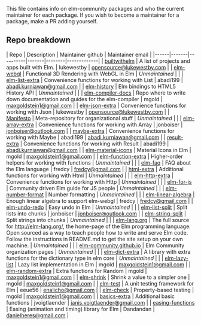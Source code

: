 This file contains info on elm-community packages and who the current maintainer for each package. If you wish to become a maintainer for a package, make a PR adding yourself.


## Repo breakdown
| Repo | Description | Maintainer github | Maintainer email |
|------|-------|----------|-------|--------|-------------|
| [builtwithelm](http://github.com/elm-community/builtwithelm) | A list of projects and apps built with Elm. | lukewestby | opensource@lukewestby.com  |
| [elm-webgl](http://github.com/elm-community/elm-webgl) | Functional 3D Rendering with WebGL in Elm | *Unmaintained* |  |
| [elm-list-extra](http://github.com/elm-community/elm-list-extra) | Convenience functions for working with List | abadi199 | abadi.kurniawan@gmail.com |
| [elm-history](http://github.com/elm-community/elm-history) | Elm bindings to HTML5 History API | *Unmaintained* |  |
| [elm-compiler-docs](http://github.com/elm-community/elm-compiler-docs) | Repo where to write down documentation and guides for the elm-compiler | mgold | maxgoldstein1@gmail.com |
| [elm-json-extra](http://github.com/elm-community/elm-json-extra) | Convenience functions for working with Json | lukewestby | opensource@lukewestby.com |
| [Manifesto](http://github.com/elm-community/Manifesto) | Meta-repository for organizational stuff | *Unmaintained* |  |
| [elm-array-extra](http://github.com/elm-community/elm-array-extra) | Convenience functions for working with Array | jonboiser | jonboiser@outlook.com |
| [maybe-extra](http://github.com/elm-community/maybe-extra) | Convenience functions for working with Maybe | abadi199 | abadi.kurniawan@gmail.com |
| [result-extra](http://github.com/elm-community/result-extra) | Convenience functions for working with Result | abadi199 | abadi.kurniawan@gmail.com |
| [elm-material-icons](http://github.com/elm-community/elm-material-icons) | Material Icons in Elm | mgold | maxgoldstein1@gmail.com |
| [elm-function-extra](http://github.com/elm-community/elm-function-extra) | Higher-order helpers for working with functions | *Unmaintained* |  |
| [elm-faq](http://github.com/elm-community/elm-faq) | FAQ about the Elm language | fredcy | fredcy@gmail.com  |
| [html-extra](http://github.com/elm-community/html-extra) | Additional functions for working with Html | *Unmaintained* |  |
| [elm-http-extra](http://github.com/elm-community/elm-http-extra) | Convenience functions for working with Http | *Unmaintained* |  |
| [elm-for-js](http://github.com/elm-community/elm-for-js) | Community driven Elm guide for JS people | *Unmaintained* |  |
| [elm-number-format](http://github.com/elm-community/elm-number-format) | Number formatting | *Unmaintained* |  |
| [elm-linear-algebra](http://github.com/elm-community/elm-linear-algebra) | Enough linear algebra to support elm-webgl | fredcy | fredcy@gmail.com |
| [elm-undo-redo](http://github.com/elm-community/elm-undo-redo) | Easy undo in Elm | *Unmaintained* |  |
| [elm-list-split](http://github.com/elm-community/elm-list-split) | Split lists into chunks | jonboiser | jonboiser@outlook.com  |
| [elm-string-split](http://github.com/elm-community/elm-string-split) | Split strings into chunks | *Unmaintained* |  |
| [elm-lang.org](http://github.com/elm-community/elm-lang.org) | The full source for http://elm-lang.org/, the home-page of the Elm programming language. Open sourced as a way to teach people how to write and serve Elm code. Follow the instructions in README.md to get the site setup on your own machine. | *Unmaintained* |  |
| [elm-community.github.io](http://github.com/elm-community/elm-community.github.io) | Elm Community organization pages | *Unmaintained* |  |
| [elm-dict-extra](http://github.com/elm-community/elm-dict-extra) | A library with extra functions for the dictionary type in elm core | *Unmaintained* |  |
| [elm-lazy-list](http://github.com/elm-community/elm-lazy-list) | Lazy list implementation in Elm | mgold |  maxgoldstein1@gmail.com |
| [elm-random-extra](http://github.com/elm-community/elm-random-extra) | Extra functions for Random | mgold |  maxgoldstein1@gmail.com |
| [elm-shrink](http://github.com/elm-community/elm-shrink) | Shrink a value to a simpler one | mgold |  maxgoldstein1@gmail.com |
| [elm-test](http://github.com/elm-community/elm-test) | A unit testing framework for Elm | eeue56 | enalicho@gmail.com |
| [elm-check](http://github.com/elm-community/elm-check) | Property-based testing | mgold |  maxgoldstein1@gmail.com |
| [basics-extra](http://github.com/elm-community/basics-extra) | Additional basic functions | jvoigtlaender |  janis.voigtlaender@gmail.com |
| [easing-functions](https://github.com/elm-community/easing-functions) |  Easing (animation and timing) library for Elm | Dandandan | danielheres@gmail.com |
